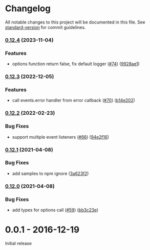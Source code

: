 # Changelog

All notable changes to this project will be documented in this file. See [standard-version](https://github.com/conventional-changelog/standard-version) for commit guidelines.

### [0.12.4](https://github.com/vagusX/koa-proxies/compare/v0.12.3...v0.12.4) (2023-11-04)


### Features

* options function return false, fix default logger ([#74](https://github.com/vagusX/koa-proxies/issues/74)) ([9928ae1](https://github.com/vagusX/koa-proxies/commit/9928ae1435562d2da7aa82ad2b2cecce13c3f8fd))

### [0.12.3](https://github.com/vagusX/koa-proxies/compare/v0.12.2...v0.12.3) (2022-12-05)


### Features

* call events.error handler from error callback ([#70](https://github.com/vagusX/koa-proxies/issues/70)) ([b14e202](https://github.com/vagusX/koa-proxies/commit/b14e2022c2f01197e6fb04d4cc60c383b911f4fb))

### [0.12.2](https://github.com/vagusX/koa-proxies/compare/v0.12.1...v0.12.2) (2022-02-23)


### Bug Fixes

* support multiple event listeners ([#66](https://github.com/vagusX/koa-proxies/issues/66)) ([94e2f16](https://github.com/vagusX/koa-proxies/commit/94e2f162bdc52bb72c7ebc50712a54c914eb8ef5))

### [0.12.1](https://github.com/vagusX/koa-proxies/compare/v0.12.0...v0.12.1) (2021-04-08)


### Bug Fixes

* add samples to npm ignore ([3a623f2](https://github.com/vagusX/koa-proxies/commit/3a623f231a6c3844f7e785cc33c1fb37398ec276))

### [0.12.0](https://github.com/vagusX/koa-proxies/compare/v0.11.0...v0.12.0) (2021-04-08)


### Bug Fixes

* add types for options call ([#59](https://github.com/vagusX/koa-proxies/issues/59)) ([bb3c23e](https://github.com/vagusX/koa-proxies/commit/bb3c23e45bdc481cd030d8dc2ce1d5104e3648bf))

# 0.0.1 - 2016-12-19

Initial release
